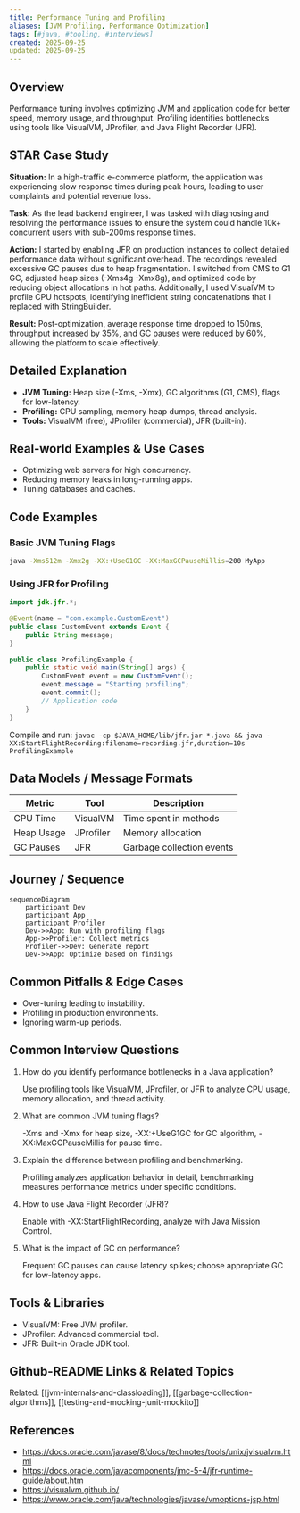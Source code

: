 ```yaml
---
title: Performance Tuning and Profiling
aliases: [JVM Profiling, Performance Optimization]
tags: [#java, #tooling, #interviews]
created: 2025-09-25
updated: 2025-09-25
---
```


## Overview
Performance tuning involves optimizing JVM and application code for better speed, memory usage, and throughput. Profiling identifies bottlenecks using tools like VisualVM, JProfiler, and Java Flight Recorder (JFR).

## STAR Case Study
**Situation:** In a high-traffic e-commerce platform, the application was experiencing slow response times during peak hours, leading to user complaints and potential revenue loss.

**Task:** As the lead backend engineer, I was tasked with diagnosing and resolving the performance issues to ensure the system could handle 10k+ concurrent users with sub-200ms response times.

**Action:** I started by enabling JFR on production instances to collect detailed performance data without significant overhead. The recordings revealed excessive GC pauses due to heap fragmentation. I switched from CMS to G1 GC, adjusted heap sizes (-Xms4g -Xmx8g), and optimized code by reducing object allocations in hot paths. Additionally, I used VisualVM to profile CPU hotspots, identifying inefficient string concatenations that I replaced with StringBuilder.

**Result:** Post-optimization, average response time dropped to 150ms, throughput increased by 35%, and GC pauses were reduced by 60%, allowing the platform to scale effectively.

## Detailed Explanation
- **JVM Tuning:** Heap size (-Xms, -Xmx), GC algorithms (G1, CMS), flags for low-latency.
- **Profiling:** CPU sampling, memory heap dumps, thread analysis.
- **Tools:** VisualVM (free), JProfiler (commercial), JFR (built-in).

## Real-world Examples & Use Cases
- Optimizing web servers for high concurrency.
- Reducing memory leaks in long-running apps.
- Tuning databases and caches.

## Code Examples
### Basic JVM Tuning Flags
```bash
java -Xms512m -Xmx2g -XX:+UseG1GC -XX:MaxGCPauseMillis=200 MyApp
```

### Using JFR for Profiling
```java
import jdk.jfr.*;

@Event(name = "com.example.CustomEvent")
public class CustomEvent extends Event {
    public String message;
}

public class ProfilingExample {
    public static void main(String[] args) {
        CustomEvent event = new CustomEvent();
        event.message = "Starting profiling";
        event.commit();
        // Application code
    }
}
```

Compile and run: `javac -cp $JAVA_HOME/lib/jfr.jar *.java && java -XX:StartFlightRecording:filename=recording.jfr,duration=10s ProfilingExample`

## Data Models / Message Formats
| Metric | Tool | Description |
|--------|------|-------------|
| CPU Time | VisualVM | Time spent in methods |
| Heap Usage | JProfiler | Memory allocation |
| GC Pauses | JFR | Garbage collection events |

## Journey / Sequence
```mermaid
sequenceDiagram
    participant Dev
    participant App
    participant Profiler
    Dev->>App: Run with profiling flags
    App->>Profiler: Collect metrics
    Profiler->>Dev: Generate report
    Dev->>App: Optimize based on findings
```

## Common Pitfalls & Edge Cases
- Over-tuning leading to instability.
- Profiling in production environments.
- Ignoring warm-up periods.

## Common Interview Questions

1. How do you identify performance bottlenecks in a Java application?

   Use profiling tools like VisualVM, JProfiler, or JFR to analyze CPU usage, memory allocation, and thread activity.

2. What are common JVM tuning flags?

   -Xms and -Xmx for heap size, -XX:+UseG1GC for GC algorithm, -XX:MaxGCPauseMillis for pause time.

3. Explain the difference between profiling and benchmarking.

   Profiling analyzes application behavior in detail, benchmarking measures performance metrics under specific conditions.

4. How to use Java Flight Recorder (JFR)?

   Enable with -XX:StartFlightRecording, analyze with Java Mission Control.

5. What is the impact of GC on performance?

   Frequent GC pauses can cause latency spikes; choose appropriate GC for low-latency apps.

## Tools & Libraries
- VisualVM: Free JVM profiler.
- JProfiler: Advanced commercial tool.
- JFR: Built-in Oracle JDK tool.

## Github-README Links & Related Topics
Related: [[jvm-internals-and-classloading]], [[garbage-collection-algorithms]], [[testing-and-mocking-junit-mockito]]

## References
- https://docs.oracle.com/javase/8/docs/technotes/tools/unix/jvisualvm.html
- https://docs.oracle.com/javacomponents/jmc-5-4/jfr-runtime-guide/about.htm
- https://visualvm.github.io/
- https://www.oracle.com/java/technologies/javase/vmoptions-jsp.html